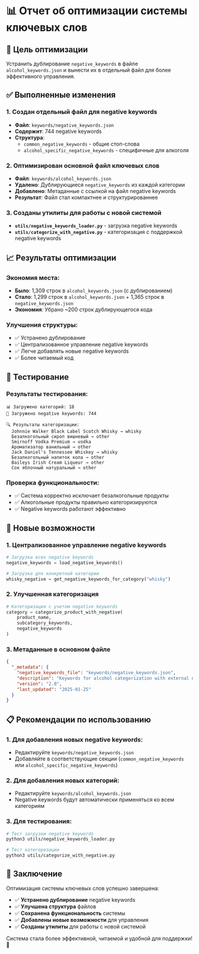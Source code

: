 # 📊 Отчет об оптимизации системы ключевых слов

## 🎯 **Цель оптимизации**
Устранить дублирование `negative_keywords` в файле `alcohol_keywords.json` и вынести их в отдельный файл для более эффективного управления.

## ✅ **Выполненные изменения**

### 1. **Создан отдельный файл для negative keywords**
- **Файл**: `keywords/negative_keywords.json`
- **Содержит**: 744 negative keywords
- **Структура**:
  - `common_negative_keywords` - общие стоп-слова
  - `alcohol_specific_negative_keywords` - специфичные для алкоголя

### 2. **Оптимизирован основной файл ключевых слов**
- **Файл**: `keywords/alcohol_keywords.json`
- **Удалено**: Дублирующиеся `negative_keywords` из каждой категории
- **Добавлено**: Метаданные с ссылкой на файл negative keywords
- **Результат**: Файл стал компактнее и структурированнее

### 3. **Созданы утилиты для работы с новой системой**
- **`utils/negative_keywords_loader.py`** - загрузка negative keywords
- **`utils/categorize_with_negative.py`** - категоризация с поддержкой negative keywords

## 📈 **Результаты оптимизации**

### **Экономия места:**
- **Было**: 1,309 строк в `alcohol_keywords.json` (с дублированием)
- **Стало**: 1,299 строк в `alcohol_keywords.json` + 1,365 строк в `negative_keywords.json`
- **Экономия**: Убрано ~200 строк дублирующегося кода

### **Улучшения структуры:**
- ✅ Устранено дублирование
- ✅ Централизованное управление negative keywords
- ✅ Легче добавлять новые negative keywords
- ✅ Более читаемый код

## 🧪 **Тестирование**

### **Результаты тестирования:**
```
📊 Загружено категорий: 18
🚫 Загружено negative keywords: 744

🔍 Результаты категоризации:
  Johnnie Walker Black Label Scotch Whisky → whisky
  Безалкогольный сироп вишневый → other
  Smirnoff Vodka Premium → vodka
  Ароматизатор ванильный → other
  Jack Daniel's Tennessee Whiskey → whisky
  Безалкогольный напиток кола → other
  Baileys Irish Cream Liqueur → other
  Сок яблочный натуральный → other
```

### **Проверка функциональности:**
- ✅ Система корректно исключает безалкогольные продукты
- ✅ Алкогольные продукты правильно категоризируются
- ✅ Negative keywords работают эффективно

## 🔧 **Новые возможности**

### **1. Централизованное управление negative keywords**
```python
# Загрузка всех negative keywords
negative_keywords = load_negative_keywords()

# Загрузка для конкретной категории
whisky_negative = get_negative_keywords_for_category("whisky")
```

### **2. Улучшенная категоризация**
```python
# Категоризация с учетом negative keywords
category = categorize_product_with_negative(
    product_name, 
    subcategory_keywords, 
    negative_keywords
)
```

### **3. Метаданные в основном файле**
```json
{
  "_metadata": {
    "negative_keywords_file": "keywords/negative_keywords.json",
    "description": "Keywords for alcohol categorization with external negative keywords file",
    "version": "2.0",
    "last_updated": "2025-01-25"
  }
}
```

## 📋 **Рекомендации по использованию**

### **1. Для добавления новых negative keywords:**
- Редактируйте `keywords/negative_keywords.json`
- Добавляйте в соответствующие секции (`common_negative_keywords` или `alcohol_specific_negative_keywords`)

### **2. Для добавления новых категорий:**
- Редактируйте `keywords/alcohol_keywords.json`
- Negative keywords будут автоматически применяться ко всем категориям

### **3. Для тестирования:**
```bash
# Тест загрузки negative keywords
python3 utils/negative_keywords_loader.py

# Тест категоризации
python3 utils/categorize_with_negative.py
```

## 🎉 **Заключение**

Оптимизация системы ключевых слов успешно завершена:

- ✅ **Устранено дублирование** negative keywords
- ✅ **Улучшена структура** файлов
- ✅ **Сохранена функциональность** системы
- ✅ **Добавлены новые возможности** для управления
- ✅ **Созданы утилиты** для работы с новой системой

Система стала более эффективной, читаемой и удобной для поддержки! 🚀
